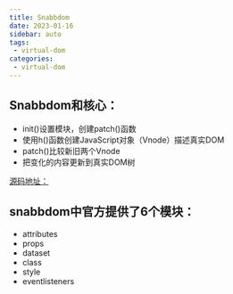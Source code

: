 ```yaml
---
title: Snabbdom
date: 2023-01-16
sidebar: auto
tags:
 - virtual-dom
categories:
 - virtual-dom
---
```


## Snabbdom和核心：
- init()设置模块，创建patch()函数
- 使用h()函数创建JavaScript对象（Vnode）描述真实DOM
- patch()比较新旧两个Vnode
- 把变化的内容更新到真实DOM树

[源码地址：](https://github.com/snabbdom/snabbdom)

## snabbdom中官方提供了6个模块：
- attributes
- props
- dataset
- class
- style
- eventlisteners

